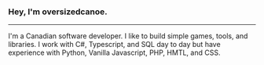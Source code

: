 ### Hey, I'm oversizedcanoe.
---
I'm a Canadian software developer. I like to build simple games, tools, and libraries. I work with C#, Typescript, and SQL day to day but have experience with Python, 
Vanilla Javascript, PHP, HMTL, and CSS.
